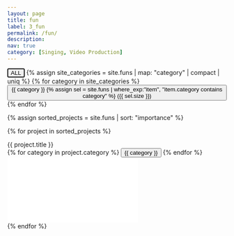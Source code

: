 ```yaml
---
layout: page
title: fun
label: 3_fun
permalink: /fun/
description:
nav: true
category: [Singing, Video Production]
---
```


<!-- https://langrsoft.com/2020/03/26/filtering-blog-posts-by-category-with-jekyll/ -->

<div class="fun">
  <div class="categories">
    <button id="ALL" class="category-button" onclick="filterUsingCategory('ALL')" autofocus>ALL</button>
    {% assign site_categories = site.funs | map: "category" | compact | uniq %}
    {% for category in site_categories %}
      <button id="{{ category }}" class="category-button" onclick="filterUsingCategory('{{ category }}')">{{ category }}
        {% assign sel = site.funs | where_exp:"item", "item.category contains category" %}
        ({{ sel.size }})</button>
    {% endfor %}
  </div>

  <!-- Display projects without categories -->
  {% assign sorted_projects = site.funs | sort: "importance" %}
  <!-- Generate cards for each project -->
  {% for project in sorted_projects %}
    <div class="row justify-content-sm-center" id="{{ project.importance }}">
      <div class="video-title col-sm-4 mt-3 mt-md-0">
        {{ project.title }}<br>
        {% for category in project.category %}
          <button class="badge" onclick="filterUsingCategory('{{ category }}')">{{ category }}</button>
        {% endfor %}
      </div>
      <div class="video-container col-sm-8 mt-3 mt-md-0">
        <iframe class="video" loading="lazy" src="{{ project.link }}" loading="auto" frameborder="0" allow="accelerometer; autoplay *; clipboard-write; encrypted-media *; gyroscope; picture-in-picture; fullscreen *"  sandbox="allow-forms allow-popups allow-same-origin allow-scripts allow-presentation allow-top-navigation-by-user-activation" allowfullscreen></iframe>
      </div>
    </div>
  {% endfor %}
</div>

<script type="text/javascript">
  function filterUsingCategory(selectedCategory) {
    var id = 0;
    {% for post in site.funs %}
      var tags = {{ post.category | jsonify }};

      var postDiv = document.getElementById(({{ post.importance }}).toString());
      postDiv.style.display =
        (selectedCategory == 'ALL' || tags.includes(selectedCategory)) 
          ? 'flex'
          : 'none';
    {% endfor %}
    
    var catButtons = document.getElementsByClassName("category-button");
    for (let i in catButtons) {
      let button = catButtons[i];
      if (button.id == selectedCategory) {
        button.classList.add("active");
      } else {
        button.className = "category-button";
      }
    }
  }
</script>